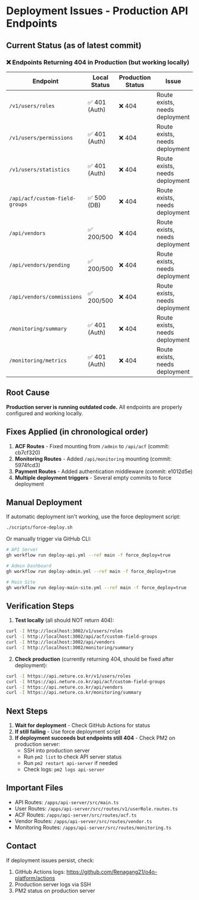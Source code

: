 # Deployment Issues - Production API Endpoints

## Current Status (as of latest commit)

### ❌ Endpoints Returning 404 in Production (but working locally)

| Endpoint | Local Status | Production Status | Issue |
|----------|-------------|-------------------|-------|
| `/v1/users/roles` | ✅ 401 (Auth) | ❌ 404 | Route exists, needs deployment |
| `/v1/users/permissions` | ✅ 401 (Auth) | ❌ 404 | Route exists, needs deployment |
| `/v1/users/statistics` | ✅ 401 (Auth) | ❌ 404 | Route exists, needs deployment |
| `/api/acf/custom-field-groups` | ✅ 500 (DB) | ❌ 404 | Route exists, needs deployment |
| `/api/vendors` | ✅ 200/500 | ❌ 404 | Route exists, needs deployment |
| `/api/vendors/pending` | ✅ 200/500 | ❌ 404 | Route exists, needs deployment |
| `/api/vendors/commissions` | ✅ 200/500 | ❌ 404 | Route exists, needs deployment |
| `/monitoring/summary` | ✅ 401 (Auth) | ❌ 404 | Route exists, needs deployment |
| `/monitoring/metrics` | ✅ 401 (Auth) | ❌ 404 | Route exists, needs deployment |

## Root Cause

**Production server is running outdated code.** All endpoints are properly configured and working locally.

## Fixes Applied (in chronological order)

1. **ACF Routes** - Fixed mounting from `/admin` to `/api/acf` (commit: cb7cf320)
2. **Monitoring Routes** - Added `/api/monitoring` mounting (commit: 5974fcd3)
3. **Payment Routes** - Added authentication middleware (commit: e1012d5e)
4. **Multiple deployment triggers** - Several empty commits to force deployment

## Manual Deployment

If automatic deployment isn't working, use the force deployment script:

```bash
./scripts/force-deploy.sh
```

Or manually trigger via GitHub CLI:

```bash
# API Server
gh workflow run deploy-api.yml --ref main -f force_deploy=true

# Admin Dashboard  
gh workflow run deploy-admin.yml --ref main -f force_deploy=true

# Main Site
gh workflow run deploy-main-site.yml --ref main -f force_deploy=true
```

## Verification Steps

1. **Test locally** (all should NOT return 404):
```bash
curl -I http://localhost:3002/v1/users/roles
curl -I http://localhost:3002/api/acf/custom-field-groups
curl -I http://localhost:3002/api/vendors
curl -I http://localhost:3002/monitoring/summary
```

2. **Check production** (currently returning 404, should be fixed after deployment):
```bash
curl -I https://api.neture.co.kr/v1/users/roles
curl -I https://api.neture.co.kr/api/acf/custom-field-groups
curl -I https://api.neture.co.kr/api/vendors
curl -I https://api.neture.co.kr/monitoring/summary
```

## Next Steps

1. **Wait for deployment** - Check GitHub Actions for status
2. **If still failing** - Use force deployment script
3. **If deployment succeeds but endpoints still 404** - Check PM2 on production server:
   - SSH into production server
   - Run `pm2 list` to check API server status
   - Run `pm2 restart api-server` if needed
   - Check logs: `pm2 logs api-server`

## Important Files

- API Routes: `/apps/api-server/src/main.ts`
- User Routes: `/apps/api-server/src/routes/v1/userRole.routes.ts`
- ACF Routes: `/apps/api-server/src/routes/acf.ts`
- Vendor Routes: `/apps/api-server/src/routes/vendor.ts`
- Monitoring Routes: `/apps/api-server/src/routes/monitoring.ts`

## Contact

If deployment issues persist, check:
1. GitHub Actions logs: https://github.com/Renagang21/o4o-platform/actions
2. Production server logs via SSH
3. PM2 status on production server